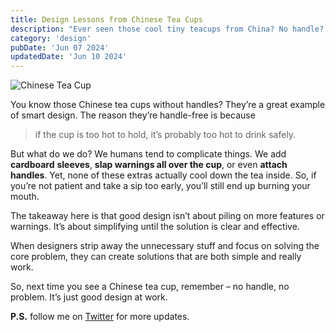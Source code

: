 ```yaml
---
title: Design Lessons from Chinese Tea Cups
description: "Ever seen those cool tiny teacups from China? No handle? Don't worry, it's genius! Too hot to hold = too hot to drink. Simple, elegant, makes you wait and appreciate the good stuff."
category: 'design'
pubDate: 'Jun 07 2024'
updatedDate: 'Jun 10 2024'
---
```


![Chinese Tea Cup](/images/thoughts/chinese-tea-cup-landscape.png)

You know those Chinese tea cups without handles? They’re a great example of smart design. The reason they’re handle-free is because 

> if the cup is too hot to hold, it’s probably too hot to drink safely.

But what do we do? We humans tend to complicate things. We add **cardboard** **sleeves**, **slap warnings all over the cup**, or even **attach handles**. Yet, none of these extras actually cool down the tea inside. So, if you’re not patient and take a sip too early, you’ll still end up burning your mouth.

The takeaway here is that good design isn’t about piling on more features or warnings. It’s about simplifying until the solution is clear and effective. 

When designers strip away the unnecessary stuff and focus on solving the core problem, they can create solutions that are both simple and really work.

So, next time you see a Chinese tea cup, remember – no handle, no problem. It’s just good design at work.

**P.S.** follow me on [Twitter](https://x.com/spikeysanju) for more updates.


